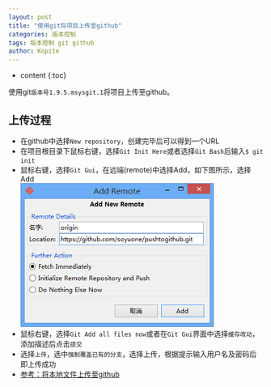 ```yaml
---
layout: post
title: "使用git将项目上传至github"
categories: 版本控制
tags: 版本控制 git github
author: Kopite
---
```


* content
{:toc}


使用git`版本号1.9.5.msysgit.1`将项目上传至github。



## 上传过程

* 在github中选择`New repository`，创建完毕后可以得到一个URL
* 在项目根目录下鼠标右键，选择`Git Init Here`或者选择`Git Bash`后输入`$ git init`
* 鼠标右键，选择`Git Gui`，在远端(remote)中选择Add，如下图所示，选择Add<br>
![](/image/2017/2017-05-10-git-push-github-1.png)
* 鼠标右键，选择`Git Add all files now`或者在`Git Gui`界面中选择`缓存改动`，添加描述后点击`提交`
* 选择`上传`，选中`强制覆盖已有的分支`，选择上传，根据提示输入用户名及密码后即上传成功
* [参考：将本地文件上传至github](http://jingyan.baidu.com/article/27fa732683ebf546f8271f2e.html)